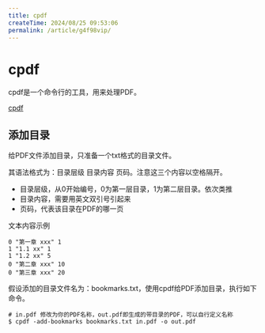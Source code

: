 ```yaml
---
title: cpdf
createTime: 2024/08/25 09:53:06
permalink: /article/g4f98vip/
---
```

# cpdf

cpdf是一个命令行的工具，用来处理PDF。

[cpdf][]

## 添加目录

给PDF文件添加目录，只准备一个txt格式的目录文件。

其语法格式为：目录层级 目录内容 页码。注意这三个内容以空格隔开。

* 目录层级，从0开始编号，0为第一层目录，1为第二层目录。依次类推
* 目录内容，需要用英文双引号引起来
* 页码，代表该目录在PDF的哪一页

文本内容示例

~~~
0 "第一章 xxx" 1
1 "1.1 xx" 1
1 "1.2 xx" 5
0 "第二章 xxx" 10
0 "第三章 xxx" 20
~~~

假设添加的目录文件名为：bookmarks.txt，使用cpdf给PDF添加目录，执行如下命令。

~~~shell
# in.pdf 修改为你的PDF名称，out.pdf即生成的带目录的PDF，可以自行定义名称
$ cpdf -add-bookmarks bookmarks.txt in.pdf -o out.pdf
~~~



[cpdf]: https://community.coherentpdf.com/